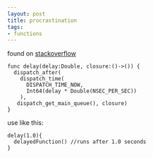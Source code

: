 ```yaml
---
layout: post
title: procrastination
tags:
- functions
---
```

found on [stackoverflow](http://stackoverflow.com/questions/24034544/dispatch-after-gcd-in-swift/24318861#24318861)

    func delay(delay:Double, closure:()->()) {
      dispatch_after(
        dispatch_time(
          DISPATCH_TIME_NOW,
          Int64(delay * Double(NSEC_PER_SEC))
        ),
       dispatch_get_main_queue(), closure)
    }

use like this:

    delay(1.0){
      delayedFunction() //runs after 1.0 seconds
    }
